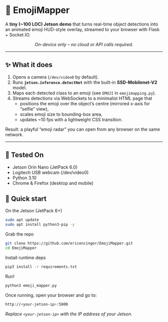 # 📸 EmojiMapper

A **tiny (~100 LOC) Jetson demo** that turns real-time object detections into an animated emoji HUD-style overlay, streamed to your browser with Flask + Socket.IO.

<p align="center">
  <em>On-device only – no cloud or API calls required.</em><br/>
</p>

---

## ✨ What it does

1. Opens a camera (`/dev/video0` by default).  
2. Runs **`jetson.inference.detectNet`** with the built-in **SSD-Mobilenet-V2** model.  
3. Maps each detected class to an emoji (see `EMOJI` in `emojimapping.py`).  
4. Streams detections via WebSockets to a minimalist HTML page that  
   * positions the emoji over the object’s centre (mirrored x-axis for “selfie” view),  
   * scales emoji size to bounding-box area,  
   * updates ~10 fps with a lightweight CSS transition.

Result: a playful “emoji radar” you can open from any browser on the same network.

---
## 🧪 Tested On

- Jetson Orin Nano (JetPack 6.0)
- Logitech USB webcam (/dev/video0)
- Python 3.10
- Chrome & Firefox (desktop and mobile)

## 🚀 Quick start

On the Jetson (JetPack 6+)
```bash
sudo apt update
sudo apt install python3-pip -y
```
Grab the repo
```bash
git clone https://github.com/ericencinger/EmojiMapper.git
cd EmojiMapper
```
Install runtime deps
```bash
pip3 install -r requirements.txt
```
Run!
```bash
python3 emoji_mapper.py
```
Once running, open your browser and go to:
```bash
http://<your-jetson-ip>:5000
```
*Replace `<your-jetson-ip>` with the IP address of your Jetson.*
